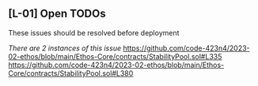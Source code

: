 ## [L-01] Open TODOs

These issues should be resolved before deployment

*There are 2 instances of this issue*
https://github.com/code-423n4/2023-02-ethos/blob/main/Ethos-Core/contracts/StabilityPool.sol#L335
https://github.com/code-423n4/2023-02-ethos/blob/main/Ethos-Core/contracts/StabilityPool.sol#L380